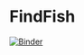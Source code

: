 # FindFish

[![Binder](https://mybinder.org/badge_logo.svg)](https://mybinder.org/v2/gh/andrewn2000/FindFish/master?filepath=Fish_classifier.ipynb)
